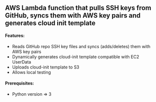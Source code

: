 ## AWS Lambda function that pulls SSH keys from GitHub, syncs them with AWS key pairs and generates cloud init template


#### Features:
* Reads GitHub repo SSH key files and syncs (adds/deletes) them with AWS key pairs
* Dynamically generates cloud-init template compatible with EC2 UserData
* Uploads cloud-init template to S3
* Allows local testing

#### Prerequisites:
* Python version => 3
